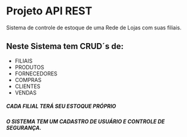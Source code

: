 # Projeto API REST 

Sistema de controle de estoque de uma Rede de Lojas com suas filiais.

## Neste Sistema tem CRUD´s de:
- FILIAIS
- PRODUTOS 
- FORNECEDORES
- COMPRAS
- CLIENTES 
- VENDAS

##### CADA FILIAL TERÁ SEU ESTOQUE PRÓPRIO

##### O SISTEMA TEM UM CADASTRO DE USUÁRIO E CONTROLE DE SEGURANÇA.
